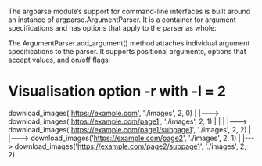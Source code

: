 The argparse module’s support for command-line interfaces is built around an instance of argparse.ArgumentParser. It is a container for argument specifications and has options that apply to the parser as whole:

The ArgumentParser.add_argument() method attaches individual argument specifications to the parser. It supports positional arguments, options that accept values, and on/off flags:

# Visualisation option -r with -l = 2

download_images('https://example.com', './images', 2, 0)
  |
  |---> download_images('https://example.com/page1', './images', 2, 1)
  |       |
  |       |---> download_images('https://example.com/page1/subpage1', './images', 2, 2)
  |
  |---> download_images('https://example.com/page2', './images', 2, 1)
          |
          |---> download_images('https://example.com/page2/subpage1', './images', 2, 2)
